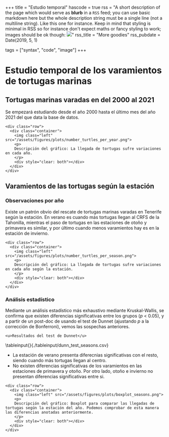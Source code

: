 +++
title = "Estudio temporal"
hascode = true
rss = "A short description of the page which would serve as **blurb** in a `RSS` feed; you can use basic markdown here but the whole description string must be a single line (not a multiline string). Like this one for instance. Keep in mind that styling is minimal in RSS so for instance don't expect maths or fancy styling to work; images should be ok though: ![](https://upload.wikimedia.org/wikipedia/en/b/b0/Rick_and_Morty_characters.jpg)"
rss_title = "More goodies"
rss_pubdate = Date(2019, 5, 1)

tags = ["syntax", "code", "image"]
+++

# **Estudio temporal de los varamientos de tortugas marinas**

## Tortugas marinas varadas en del 2000 al 2021

Se empezará estudiando desde el año 2000 hasta el último mes del año 2021 del que data la base de datos.

~~~
<div class="row">
  <div class="container">
    <img class="left" src="/assets/figures/plots/number_turtles_per_year.png">
    <p>
    Descripción del gráfico: La llegada de tortugas sufre variaciones en cada año. 
    </p>
    <div style="clear: both"></div>      
  </div>
</div>
~~~

## Varamientos de las tortugas según la estación

### Observaciones por año

Existe un patrón obvio del rescate de tortugas marinas varadas en Tenerife según la estación. En verano es cuando más tortugas llegan al CRFS de la Tahonilla, mientras el paso de tortugas en las estaciones de otoño y primavera es similar, y por último cuando menos varamientos hay es en la estación de invierno.

~~~
<div class="row">
  <div class="container">
    <img class="left" src="/assets/figures/plots/number_turtles_per_season.png">
    <p>
    Descripción del gráfico: La llegada de tortugas sufre variaciones en cada año según la estación. 
    </p>
    <div style="clear: both"></div>      
  </div>
</div>
~~~

### Análisis estadístico

Mediante un análisis estadístico más exhaustivo mediante Kruskal-Wallis, se confirma que existen diferencias significativas entre los grupos (*p* < 0.05), y a partir de un post-doc de usando el test de Dunnet (ajustando *p* a la corrección de Bonferroni), vemos las sospechas anteriores.

~~~ 
<u>Resultados del test de Dunnet</u>
~~~

\tableinput{}{./tableinput/dunn_test_seasons.csv}

* La estación de verano presenta diferecnias significativas con el resto, siendo cuando más tortugas llegan al centro.
* No existen diferencias significativas de los varamientos en las estaciones de primavera y otoño. Por otro lado, otoño e invierno no presentan diferencias significativas entre si.

~~~
<div class="row">
  <div class="container">
    <img class="left" src="/assets/figures/plots/boxplot_seasons.png">
    <p>
    Descripción del gráfico: Boxplot para comparar las llegadas de tortugas según la estación del año. Podemos comprobar de esta manera las diferencias anotadas anteriormente. 
    </p>
    <div style="clear: both"></div>      
  </div>
</div>
~~~
